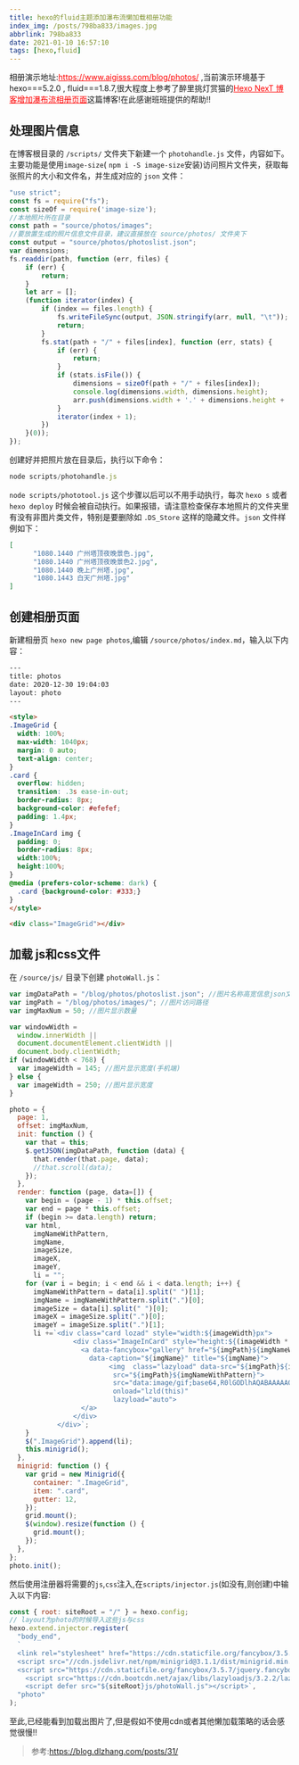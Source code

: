 ```yaml
---
title: hexo的fluid主题添加瀑布流懒加载相册功能
index_img: /posts/798ba833/images.jpg
abbrlink: 798ba833
date: 2021-01-10 16:57:10
tags: [hexo,fluid]
---
```

<div class="note note-warning">相册演示地址:<a style="color:red" href="https://www.aigisss.com/blog/photos/">https://www.aigisss.com/blog/photos/</a> ,当前演示环境基于hexo===5.2.0 , fluid===1.8.7,很大程度上参考了醉里挑灯赏猫的<a href="https://blog.dlzhang.com/posts/31/" style="color:red">Hexo NexT 博客增加瀑布流相册页面</a>这篇博客!在此感谢班班提供的帮助!!</div>

## 处理图片信息

在博客根目录的 `/scripts/` 文件夹下新建一个 `photohandle.js` 文件，内容如下。主要功能是使用`image-size`( `npm i -S image-size`安装)访问照片文件夹，获取每张照片的大小和文件名，并生成对应的 `json` 文件：

```JavaScript
"use strict";
const fs = require("fs");
const sizeOf = require('image-size'); 
//本地照片所在目录
const path = "source/photos/images"; 
//要放置生成的照片信息文件目录，建议直接放在 source/photos/ 文件夹下
const output = "source/photos/photoslist.json";
var dimensions;
fs.readdir(path, function (err, files) {
    if (err) {
        return;
    }
    let arr = [];
    (function iterator(index) {
        if (index == files.length) {
            fs.writeFileSync(output, JSON.stringify(arr, null, "\t"));
            return;
        }
        fs.stat(path + "/" + files[index], function (err, stats) {
            if (err) {
                return;
            }
            if (stats.isFile()) {
                dimensions = sizeOf(path + "/" + files[index]);
                console.log(dimensions.width, dimensions.height);
                arr.push(dimensions.width + '.' + dimensions.height + ' ' + files[index]);
            }
            iterator(index + 1);
        })
    }(0));
});
```

创建好并把照片放在目录后，执行以下命令：

```js
node scripts/photohandle.js
```

`node scripts/phototool.js` 这个步骤以后可以不用手动执行，每次 `hexo s` 或者 `hexo deploy` 时候会被自动执行。如果报错，请注意检查保存本地照片的文件夹里有没有非图片类文件，特别是要删除如 `.DS_Store` 这样的隐藏文件。`json` 文件样例如下：

```json
[
      "1080.1440 广州塔顶夜晚景色.jpg",
      "1080.1440 广州塔顶夜晚景色2.jpg",
      "1080.1440 晚上广州塔.jpg",
      "1080.1443 白天广州塔.jpg"
]
```

## 创建相册页面

新建相册页 `hexo new page photos`,编辑 `/source/photos/index.md`，输入以下内容：

```html
---
title: photos
date: 2020-12-30 19:04:03
layout: photo
---

<style>
.ImageGrid {
  width: 100%;
  max-width: 1040px;
  margin: 0 auto;
  text-align: center;
}
.card {
  overflow: hidden;
  transition: .3s ease-in-out;
  border-radius: 8px;
  background-color: #efefef;
  padding: 1.4px;
}
.ImageInCard img {
  padding: 0;
  border-radius: 8px;
  width:100%;
  height:100%;
}
@media (prefers-color-scheme: dark) {
  .card {background-color: #333;}
}
</style>

<div class="ImageGrid"></div>

```



## 加载 js和css文件

在 `/source/js/` 目录下创建 `photoWall.js`：

```js
var imgDataPath = "/blog/photos/photoslist.json"; //图片名称高宽信息json文件路径
var imgPath = "/blog/photos/images/"; //图片访问路径
var imgMaxNum = 50; //图片显示数量

var windowWidth =
  window.innerWidth ||
  document.documentElement.clientWidth ||
  document.body.clientWidth;
if (windowWidth < 768) {
  var imageWidth = 145; //图片显示宽度(手机端)
} else {
  var imageWidth = 250; //图片显示宽度
}

photo = {
  page: 1,
  offset: imgMaxNum,
  init: function () {
    var that = this;
    $.getJSON(imgDataPath, function (data) {
      that.render(that.page, data);
      //that.scroll(data);
    });
  },
  render: function (page, data=[]) {
    var begin = (page - 1) * this.offset;
    var end = page * this.offset;
    if (begin >= data.length) return;
    var html,
      imgNameWithPattern,
      imgName,
      imageSize,
      imageX,
      imageY,
      li = "";
    for (var i = begin; i < end && i < data.length; i++) {
      imgNameWithPattern = data[i].split(" ")[1];
      imgName = imgNameWithPattern.split(".")[0];
      imageSize = data[i].split(" ")[0];
      imageX = imageSize.split(".")[0];
      imageY = imageSize.split(".")[1];
      li +=`<div class="card lozad" style="width:${imageWidth}px">
                <div class="ImageInCard" style="height:${(imageWidth * imageY) / imageX}px">
                  <a data-fancybox="gallery" href="${imgPath}${imgNameWithPattern}"
                    data-caption="${imgName}" title="${imgName}">
                         <img  class="lazyload" data-src="${imgPath}${imgNameWithPattern}"
                          src="${imgPath}${imgNameWithPattern}">
                          src="data:image/gif;base64,R0lGODlhAQABAAAAACH5BAEKAAEALAAAAAABAAEAAAICTAEAOw=="
                          onload="lzld(this)"
                          lazyload="auto">
                  </a>
                </div>
            </div>`;
    }
    $(".ImageGrid").append(li);
    this.minigrid();
  },
  minigrid: function () {
    var grid = new Minigrid({
      container: ".ImageGrid",
      item: ".card",
      gutter: 12,
    });
    grid.mount();
    $(window).resize(function () {
      grid.mount();
    });
  },
};
photo.init();
```

然后使用注册器将需要的`js`,`css`注入,在`scripts/injector.js`(如没有,则创建)中输入以下内容:

```js
const { root: siteRoot = "/" } = hexo.config;
// layout为photo的时候导入这些js与css
hexo.extend.injector.register(
  "body_end",
  `
  <link rel="stylesheet" href="https://cdn.staticfile.org/fancybox/3.5.7/jquery.fancybox.min.css">
  <script src="//cdn.jsdelivr.net/npm/minigrid@3.1.1/dist/minigrid.min.js"></script>
  <script src="https://cdn.staticfile.org/fancybox/3.5.7/jquery.fancybox.min.js"></script>
	<script src="https://cdn.bootcdn.net/ajax/libs/lazyloadjs/3.2.2/lazyload.js"></script>
    <script defer src="${siteRoot}js/photoWall.js"></script>`,
  "photo"
);
```

至此,已经能看到加载出图片了,但是假如不使用cdn或者其他懒加载策略的话会感觉很慢!!

>参考:https://blog.dlzhang.com/posts/31/